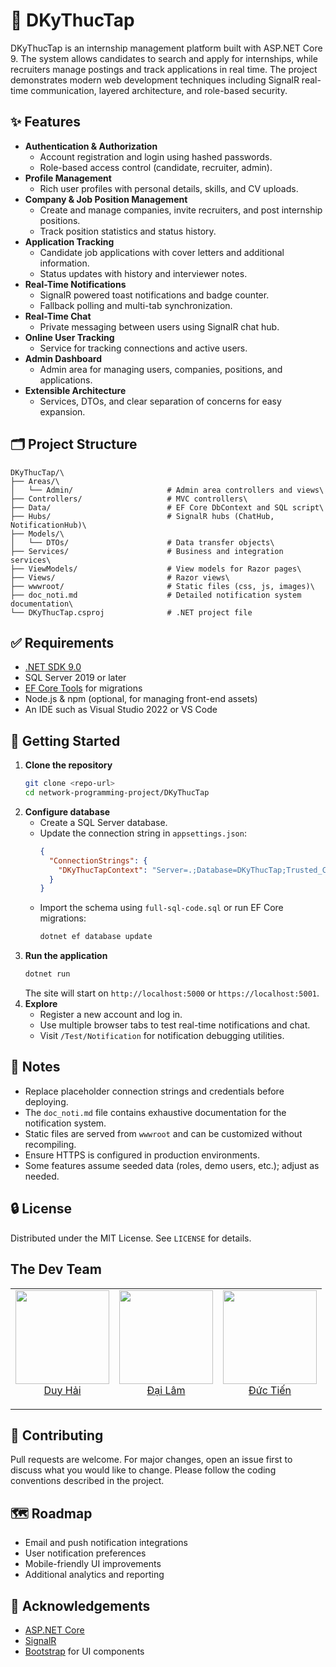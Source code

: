 # 🎯 DKyThucTap

DKyThucTap is an internship management platform built with ASP.NET Core 9. The system allows candidates to search and apply for internships, while recruiters manage postings and track applications in real time. The project demonstrates modern web development techniques including SignalR real-time communication, layered architecture, and role-based security.

## ✨ Features
- **Authentication & Authorization**
  - Account registration and login using hashed passwords.
  - Role-based access control (candidate, recruiter, admin).
- **Profile Management**
  - Rich user profiles with personal details, skills, and CV uploads.
- **Company & Job Position Management**
  - Create and manage companies, invite recruiters, and post internship positions.
  - Track position statistics and status history.
- **Application Tracking**
  - Candidate job applications with cover letters and additional information.
  - Status updates with history and interviewer notes.
- **Real-Time Notifications**
  - SignalR powered toast notifications and badge counter.
  - Fallback polling and multi-tab synchronization.
- **Real-Time Chat**
  - Private messaging between users using SignalR chat hub.
- **Online User Tracking**
  - Service for tracking connections and active users.
- **Admin Dashboard**
  - Admin area for managing users, companies, positions, and applications.
- **Extensible Architecture**
  - Services, DTOs, and clear separation of concerns for easy expansion.

## 🗂️ Project Structure
```
DKyThucTap/\
├── Areas/\
│   └── Admin/                     # Admin area controllers and views\
├── Controllers/                   # MVC controllers\
├── Data/                          # EF Core DbContext and SQL script\
├── Hubs/                          # SignalR hubs (ChatHub, NotificationHub)\
├── Models/\
│   └── DTOs/                      # Data transfer objects\
├── Services/                      # Business and integration services\
├── ViewModels/                    # View models for Razor pages\
├── Views/                         # Razor views\
├── wwwroot/                       # Static files (css, js, images)\
├── doc_noti.md                    # Detailed notification system documentation\
└── DKyThucTap.csproj              # .NET project file
````

## ✅ Requirements
- [.NET SDK 9.0](https://dotnet.microsoft.com/)
- SQL Server 2019 or later
- [EF Core Tools](https://learn.microsoft.com/ef/core/cli/dotnet) for migrations
- Node.js & npm (optional, for managing front-end assets)
- An IDE such as Visual Studio 2022 or VS Code

## 🚀 Getting Started
1. **Clone the repository**
   ```bash
   git clone <repo-url>
   cd network-programming-project/DKyThucTap
   ```
2. **Configure database**
   - Create a SQL Server database.
   - Update the connection string in `appsettings.json`:
     ```json
     {
       "ConnectionStrings": {
         "DKyThucTapContext": "Server=.;Database=DKyThucTap;Trusted_Connection=True;TrustServerCertificate=True"
       }
     }
     ```
   - Import the schema using `full-sql-code.sql` or run EF Core migrations:
     ```bash
     dotnet ef database update
     ```
3. **Run the application**
   ```bash
   dotnet run
   ```
   The site will start on `http://localhost:5000` or `https://localhost:5001`.
4. **Explore**
   - Register a new account and log in.
   - Use multiple browser tabs to test real-time notifications and chat.
   - Visit `/Test/Notification` for notification debugging utilities.

## 📌 Notes
- Replace placeholder connection strings and credentials before deploying.
- The `doc_noti.md` file contains exhaustive documentation for the notification system.
- Static files are served from `wwwroot` and can be customized without recompiling.
- Ensure HTTPS is configured in production environments.
- Some features assume seeded data (roles, demo users, etc.); adjust as needed.

## 🔒 License
Distributed under the MIT License. See `LICENSE` for details.

## The Dev Team
<div align="center">
	<table>
		<tr>
			<td align="center" valign="top">
					<img src="https://github.com/haihttt974.png?s=150" loading="lazy" width="150" height="150">
	        <br>
	        <a href="https://github.com/haihttt974">Duy Hải</a>
	        <p>
	        </p>
			</td>
			<td align="center" valign="top">
					<img src="https://github.com/nmdbn.png?s=150" loading="lazy" width="150" height="150">
	        <br>
	        <a href="https://github.com/nmdbn">Đại Lâm</a>
	        <p>
	        </p>
			</td>
      <td align="center" valign="top">
					<img src="https://github.com/tien190504.png?s=150" loading="lazy" width="150" height="150">
	        <br>
	        <a href="https://github.com/tien190504">Đức Tiến</a>
	        <p>
	        </p>
			</td>
		</tr>
	</table>
</div>

## 🤝 Contributing
Pull requests are welcome. For major changes, open an issue first to discuss what you would like to change. Please follow the coding conventions described in the project.

## 🗺️ Roadmap
- Email and push notification integrations
- User notification preferences
- Mobile-friendly UI improvements
- Additional analytics and reporting

## 🫶 Acknowledgements
- [ASP.NET Core](https://learn.microsoft.com/aspnet/core/)
- [SignalR](https://learn.microsoft.com/aspnet/core/signalr/)
- [Bootstrap](https://getbootstrap.com/) for UI components
